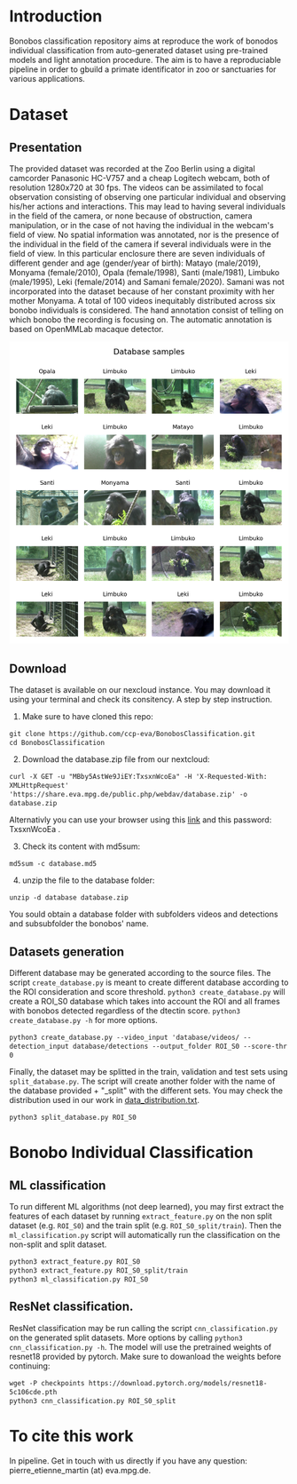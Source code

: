 # Introduction
Bonobos classification repository aims at reproduce the work of bonodos individual classification from auto-generated dataset using pre-trained models and light annotation procedure.
The aim is to have a reproduciable pipeline in order to gbuild a primate identificator in zoo or sanctuaries for various applications.

# Dataset
## Presentation
The provided dataset was recorded at the Zoo Berlin using a digital camcorder Panasonic HC-V757 and a cheap Logitech webcam, both of resolution 1280x720 at 30 fps. The videos can be assimilated to focal observation consisting of observing one particular individual and observing his/her actions and interactions. This may lead to having several individuals in the field of the camera, or none because of obstruction, camera manipulation, or in the case of not having the individual in the webcam's field of view. No spatial information was annotated, nor is the presence of the individual in the field of the camera if several individuals were in the field of view. In this particular enclosure there are seven individuals  of different gender and age (gender/year of birth): Matayo (male/2019), Monyama (female/2010), Opala (female/1998), Santi (male/1981), Limbuko (male/1995), Leki (female/2014) and Samani female/2020). Samani was not incorporated into the dataset because of her constant proximity with her mother Monyama. A total of 100 videos inequitably distributed across six bonobo individuals is considered. The hand annotation consist of telling on which bonobo the recording is focusing on. The automatic annotation is based on OpenMMLab macaque detector.

![](samples_database.png)

## Download
The dataset is available on our nexcloud instance.
You may download it using your terminal and check its consitency.
A step by step instruction.

1. Make sure to have cloned this repo:
```
git clone https://github.com/ccp-eva/BonobosClassification.git
cd BonobosClassification
```

2. Download the database.zip file from our nextcloud:
```
curl -X GET -u "MBby5AstWe9JiEY:TxsxnWcoEa" -H 'X-Requested-With: XMLHttpRequest' 'https://share.eva.mpg.de/public.php/webdav/database.zip' -o database.zip
```
Alternativly you can use your browser using this [link](https://share.eva.mpg.de/index.php/s/MBby5AstWe9JiEY) and this password: TxsxnWcoEa .

3. Check its content with md5sum:
```
md5sum -c database.md5
```

4. unzip the file to the database folder:
```
unzip -d database database.zip
```

You sould obtain a database folder with subfolders videos and detections and subsubfolder the bonobos' name.

## Datasets generation

Different database may be generated according to the source files. The script `create_database.py` is meant to create different database according to the ROI consideration and score threshold. `python3 create_database.py` will create a ROI_S0 database which takes into account the ROI and all frames with bonobos detected regardless of the dtectin score. `python3 create_database.py -h`  for more options.
```
python3 create_database.py --video_input 'database/videos/ --detection_input database/detections --output_folder ROI_S0 --score-thr 0
```

Finally, the dataset may be splitted in the train, validation and test sets using `split_database.py`. The script will create another folder with the name of the database provided + "_split" with the different sets. You may check the distribution used in our work in [data_distribution.txt](data_distribution.txt).
```
python3 split_database.py ROI_S0
```

# Bonobo Individual Classification
## ML classification

To run different ML algorithms (not deep learned), you may first extract the features of each dataset by running `extract_feature.py` on the non split dataset (e.g. `ROI_S0`) and the train split (e.g. `ROI_S0_split/train`).
Then the `ml_classification.py` script will automatically run the classification on the non-split and split dataset.
```
python3 extract_feature.py ROI_S0
python3 extract_feature.py ROI_S0_split/train
python3 ml_classification.py ROI_S0
```

## ResNet classification.

ResNet classification may be run calling the script `cnn_classification.py` on the generated split datasets. More options by calling `python3 cnn_classification.py -h`. The model will use the pretrained weights of resnet18 provided by pytorch. Make sure to dowanload the weights before continuing: 
```
wget -P checkpoints https://download.pytorch.org/models/resnet18-5c106cde.pth
python3 cnn_classification.py ROI_S0_split
```

# To cite this work

In pipeline. Get in touch with us directly if you have any question: pierre_etienne_martin (at) eva.mpg.de.
